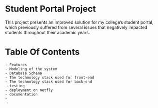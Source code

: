 # Student Portal Project

This project presents an improved solution for my college’s student portal, which previously suffered from several issues that negatively impacted students throughout their academic years.


# Table Of Contents
    - Features
    - Modeling of the system
    - Database Schema
    - The technology stack used for front-end
    - The technology stack used for back-end
    - testing
    - deployment on netfly
    - documentation
    -
    -


